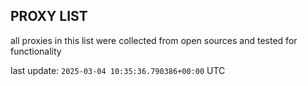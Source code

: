 ## PROXY LIST

all proxies in this list were collected from open sources and tested for functionality

last update: `2025-03-04 10:35:36.790386+00:00` UTC